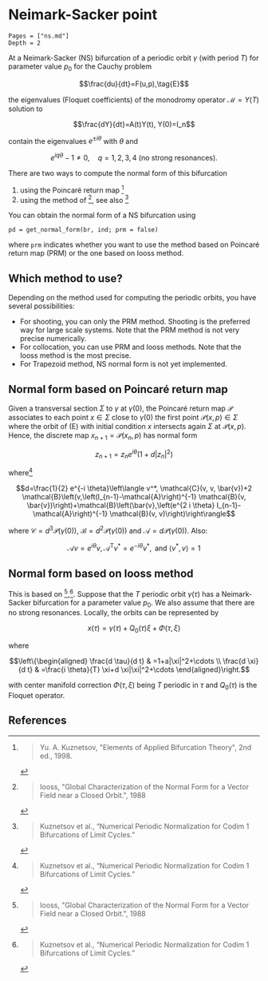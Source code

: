 # Neimark-Sacker point

```@contents
Pages = ["ns.md"]
Depth = 2
```

At a Neimark-Sacker (NS) bifurcation of a periodic orbit $\gamma$ (with period $T$) for parameter value $p_0$ for the Cauchy problem 

$$\frac{du}{dt}=F(u,p),\tag{E}$$

the eigenvalues (Floquet coefficients) of the monodromy operator $\mathcal M=Y(T)$ solution to

$$\frac{dY}{dt}=A(t)Y(t), Y(0)=I_n$$

contain the eigenvalues $e^{\pm i \theta}$ with $\theta$ and 

$$e^{i q \theta}-1 \neq 0, \quad q=1,2,3,4 \text { (no strong resonances). }$$

There are two ways to compute the normal form of this bifurcation

1. using the Poincaré return map [^Kuznetsov]
2. using the method of [^Iooss], see also [^Kuz2]

You can obtain the normal form of a NS bifurcation using 

```
pd = get_normal_form(br, ind; prm = false)
```

where `prm` indicates whether you want to use the method based on Poincaré return map (PRM) or the one based on Iooss method.

## Which method to use?

Depending on the method used for computing the periodic orbits, you have several possibilities:

- For shooting, you can only the PRM method. Shooting is the preferred way for large scale systems. Note that the PRM method is not very precise numerically.
- For collocation, you can use PRM and Iooss methods. Note that the Iooss method is the most precise.
- For Trapezoid method, NS normal form is not yet implemented.

## Normal form based on Poincaré return map

Given a transversal section $\Sigma$ to $\gamma$ at $\gamma(0)$, the Poincaré return map $\mathcal P$ associates to each point $x\in\Sigma$ close to $\gamma(0)$ the first point $\mathcal P(x,p)\in\Sigma$ where the orbit of (E) with initial condition $x$ intersects again $\Sigma$ at $\mathcal P(x,p)$. Hence, the discrete map $x_{n+1}=\mathcal P(x_n,p)$ has normal form

$$z_{n+1} = z_ne^{i\theta}(1+d|z_n|^2)$$

where[^Kuz2]

$$d=\frac{1}{2} e^{-i \theta}\left\langle v^*, \mathcal{C}(v, v, \bar{v})+2 \mathcal{B}\left(v,\left(I_{n-1}-\mathcal{A}\right)^{-1} \mathcal{B}(v, \bar{v})\right)+\mathcal{B}\left(\bar{v},\left(e^{2 i \theta} I_{n-1}-\mathcal{A}\right)^{-1} \mathcal{B}(v, v)\right)\right\rangle$$

where $\mathcal C=d^3\mathcal P(\gamma(0))$, $\mathcal B = d^2\mathcal P(\gamma(0))$ and $\mathcal A = d\mathcal P(\gamma(0))$. Also:

$$\mathcal{A} v=e^{i \theta} v, \mathcal{A}^{\mathrm{T}} v^*=e^{-i \theta} v^*, \text { and }\left\langle v^*, v\right\rangle=1$$

## Normal form based on Iooss method

This is based on [^Iooss],[^Kuz2]. Suppose that the $T$ periodic orbit $\gamma(\tau)$ has a Neimark-Sacker bifurcation for a parameter value $p_0$. We also assume that there are no strong resonances.
Locally, the orbits can be represented by 

$$x(\tau) = \gamma(\tau)+Q_0(\tau)\xi+\Phi(\tau, \xi)$$

where 

$$\left\{\begin{aligned}
\frac{d \tau}{d t} & =1+a|\xi|^2+\cdots \\
\frac{d \xi}{d t} & =\frac{i \theta}{T} \xi+d \xi|\xi|^2+\cdots
\end{aligned}\right.$$

with center manifold correction $\Phi(\tau, \xi)$ being $T$ periodic in $\tau$ and $Q_0(\tau)$ is the Floquet operator.


## References

[^Kuznetsov]: > Yu. A. Kuznetsov, "Elements of Applied Bifurcation Theory", 2nd ed., 1998.

[^Kuz2]: > Kuznetsov et al., “Numerical Periodic Normalization for Codim 1 Bifurcations of Limit Cycles.”

[^Iooss]: > Iooss, "Global Characterization of the Normal Form for a Vector Field near a Closed Orbit.", 1988